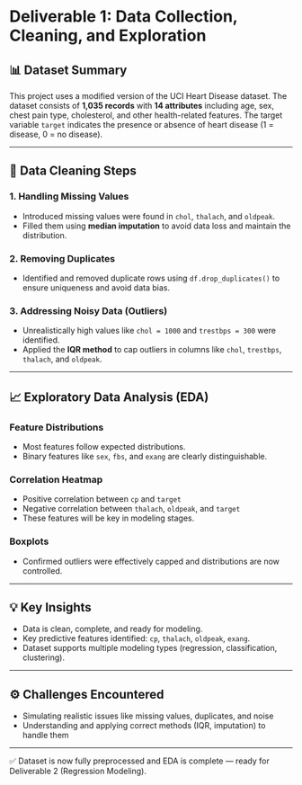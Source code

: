 # Deliverable 1: Data Collection, Cleaning, and Exploration

## 📊 Dataset Summary

This project uses a modified version of the UCI Heart Disease dataset. The dataset consists of **1,035 records** with **14 attributes** including age, sex, chest pain type, cholesterol, and other health-related features. The target variable `target` indicates the presence or absence of heart disease (1 = disease, 0 = no disease).

---

## 🧹 Data Cleaning Steps

### 1. Handling Missing Values
- Introduced missing values were found in `chol`, `thalach`, and `oldpeak`.
- Filled them using **median imputation** to avoid data loss and maintain the distribution.

### 2. Removing Duplicates
- Identified and removed duplicate rows using `df.drop_duplicates()` to ensure uniqueness and avoid data bias.

### 3. Addressing Noisy Data (Outliers)
- Unrealistically high values like `chol = 1000` and `trestbps = 300` were identified.
- Applied the **IQR method** to cap outliers in columns like `chol`, `trestbps`, `thalach`, and `oldpeak`.

---

## 📈 Exploratory Data Analysis (EDA)

### Feature Distributions
- Most features follow expected distributions.
- Binary features like `sex`, `fbs`, and `exang` are clearly distinguishable.

### Correlation Heatmap
- Positive correlation between `cp` and `target`
- Negative correlation between `thalach`, `oldpeak`, and `target`
- These features will be key in modeling stages.

### Boxplots
- Confirmed outliers were effectively capped and distributions are now controlled.

---

## 💡 Key Insights

- Data is clean, complete, and ready for modeling.
- Key predictive features identified: `cp`, `thalach`, `oldpeak`, `exang`.
- Dataset supports multiple modeling types (regression, classification, clustering).

---

## ⚙️ Challenges Encountered

- Simulating realistic issues like missing values, duplicates, and noise
- Understanding and applying correct methods (IQR, imputation) to handle them

---

✅ Dataset is now fully preprocessed and EDA is complete — ready for Deliverable 2 (Regression Modeling).
